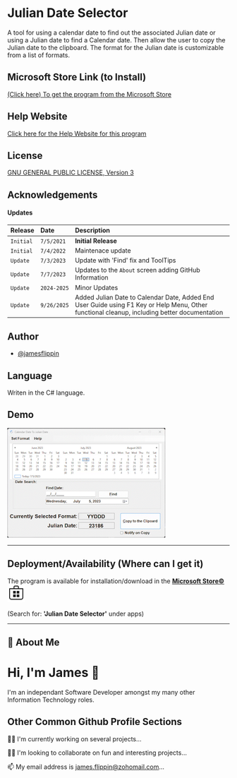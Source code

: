 # Julian Date Selector
A tool for using a calendar date to find out the associated Julian date or using a Julian date to find a Calendar date. Then allow the user to copy the Julian date to the clipboard. The format for the Julian date is customizable from a list of formats.

## Microsoft Store Link (to Install)
[(Click here) To get the program from the Microsoft Store](https://apps.microsoft.com/detail/9NSGP4VDNW0R)

## Help Website

[Click here for the Help Website for this program](https://jamesflippin.github.io/Julian_Date_Selector/JulianDate.html)

## License 
[GNU GENERAL PUBLIC LICENSE, Version 3](https://www.gnu.org/licenses/gpl-3.0.en.html#license-text)

## Acknowledgements

#### Updates

| Release | Date     | Description                |
| :-------- | :------- | :------------------------- |
| `Initial` | `7/5/2021` | **Initial Release** |
| `Initial` | `7/4/2022` | Maintenace update |
| `Update` | `7/3/2023` | Update with 'Find' fix and ToolTips |
| `Update` | `7/7/2023` | Updates to the `About` screen adding GitHub Information |
| `Update` | `2024-2025` | Minor Updates |
| `Update` | `9/26/2025` | Added Julian Date to Calendar Date, Added End User Guide using F1 Key or Help Menu, Other functional cleanup, including better documentation |

## Author

- [@jamesflippin](https://www.github.com/jamesflippin)


## Language

Writen in the C# language.

## Demo

![Animated Gif of program](Gifs/JulianDateSelector_Large.gif)

<hr>

## Deployment/Availability (Where can I get it) 

The program is available for installation/download in the [**Microsoft Store&copy;**](https://apps.microsoft.com/detail/9NSGP4VDNW0R) ![Microsoft Store image](images/Microsoft_Store.svg)

(Search for: **'Julian Date Selector'** under apps)
<hr>

## 🚀 About Me
# Hi, I'm James 👋

I'm an independant Software Developer amongst my many other Information Technology roles. 

## Other Common Github Profile Sections
👩‍💻 I'm currently working on several projects...

👯‍♀️ I'm looking to collaborate on fun and interesting projects...

📫 My email address is [james.flippin@zohomail.com](mailto://james.flippin@zohomail.com)...

